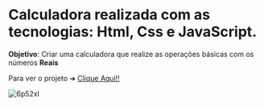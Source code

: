 # Calculadora realizada com as tecnologias: Html, Css e JavaScript.

**Objetivo**: Criar uma calculadora que realize as operações básicas com os números **Reais**

Para ver o projeto ➜ [Clique Aqui!!](https://josuefernandes7.github.io/Calculator/)

![6p52xl](https://user-images.githubusercontent.com/99553096/183267785-5035067f-06e9-4791-88e5-493cf4a16232.gif)
